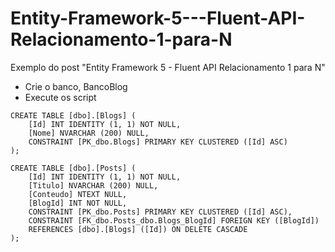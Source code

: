 Entity-Framework-5---Fluent-API-Relacionamento-1-para-N
=======================================================

Exemplo do post "Entity Framework 5 - Fluent API Relacionamento 1 para N"
* Crie o banco, BancoBlog
* Execute os script
```
CREATE TABLE [dbo].[Blogs] (
    [Id] INT IDENTITY (1, 1) NOT NULL,
    [Nome] NVARCHAR (200) NULL,
    CONSTRAINT [PK_dbo.Blogs] PRIMARY KEY CLUSTERED ([Id] ASC)
);
```
```
CREATE TABLE [dbo].[Posts] (
    [Id] INT IDENTITY (1, 1) NOT NULL,
    [Titulo] NVARCHAR (200) NULL,
    [Conteudo] NTEXT NULL,
    [BlogId] INT NOT NULL,
    CONSTRAINT [PK_dbo.Posts] PRIMARY KEY CLUSTERED ([Id] ASC),
    CONSTRAINT [FK_dbo.Posts_dbo.Blogs_BlogId] FOREIGN KEY ([BlogId]) 
    REFERENCES [dbo].[Blogs] ([Id]) ON DELETE CASCADE
);
```
